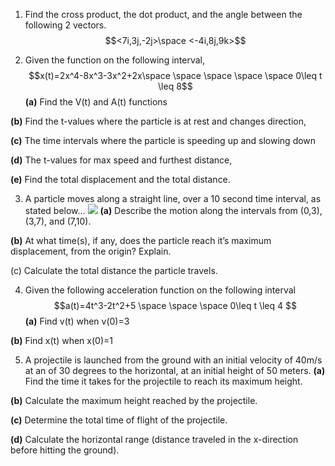 1. Find the cross product, the dot product, and the angle between the following 2 vectors.
   $$<7i,3j,-2j>\space <-4i,8j,9k>$$



   
2. Given the function on the following interval, $$x(t)=2x^4-8x^3-3x^2+2x\space \space \space \space \space 0\leq t \leq 8$$
**(a)** Find the V(t) and A(t) functions

**(b)** Find the t-values where the particle is at rest and changes direction, 

**(c)** The time intervals where the particle is speeding up and slowing down

**(d)** The t-values for max speed and furthest distance, 

**(e)**  Find the total displacement and the total distance.




3. A particle moves along a straight line, over a 10 second time interval, as stated below…
![](kinematicsgraphicalanalysispracticeq4.png)
**(a)** Describe the motion along the intervals from (0,3), (3,7), and (7,10).

**(b)** At what time(s), if any, does the particle reach it’s maximum displacement, from the origin? Explain.

(c) Calculate the total distance the particle travels.




4. Given the following acceleration function on the following interval $$a(t)=4t^3-2t^2+5 \space \space \space 0\leq t \leq 4 $$
**(a)** Find v(t) when v(0)=3

**(b)** Find x(t) when x(0)=1 




5. A projectile is launched from the ground with an initial velocity of 40m/s at an of 30 degrees to the horizontal, at an initial height of 50 meters.
**(a)** Find the time it takes for the projectile to reach its maximum height.

**(b)** Calculate the maximum height reached by the projectile.

**(c)** Determine the total time of flight of the projectile.

**(d)** Calculate the horizontal range (distance traveled in the x-direction before hitting the ground).
